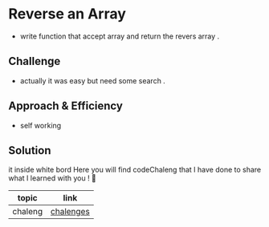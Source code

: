 # Reverse an Array
<!-- Short summary or background information -->
 * write function that accept array and return the revers array .

## Challenge
<!-- Description of the challenge -->
 * actually it was easy but need some search .

## Approach & Efficiency
<!-- What approach did you take? Why? What is the Big O space/time for this approach? -->
 * self working

## Solution
<!-- Embedded whiteboard image -->
it inside white bord 
Here you will find codeChaleng that I have done  to share what I learned with you ! 💙

 topic          | link  |
| ------------- | ------------- |
| chaleng |[chalenges](ArrayReverse.java)  |
